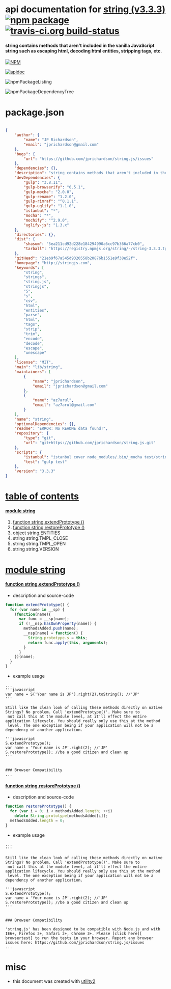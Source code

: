 # api documentation for  [string (v3.3.3)](http://stringjs.com)  [![npm package](https://img.shields.io/npm/v/npmdoc-string.svg?style=flat-square)](https://www.npmjs.org/package/npmdoc-string) [![travis-ci.org build-status](https://api.travis-ci.org/npmdoc/node-npmdoc-string.svg)](https://travis-ci.org/npmdoc/node-npmdoc-string)
#### string contains methods that aren't included in the vanilla JavaScript string such as escaping html, decoding html entities, stripping tags, etc.

[![NPM](https://nodei.co/npm/string.png?downloads=true)](https://www.npmjs.com/package/string)

[![apidoc](https://npmdoc.github.io/node-npmdoc-string/build/screenCapture.buildNpmdoc.browser.%252Fhome%252Ftravis%252Fbuild%252Fnpmdoc%252Fnode-npmdoc-string%252Ftmp%252Fbuild%252Fapidoc.html.png)](https://npmdoc.github.io/node-npmdoc-string/build/apidoc.html)

![npmPackageListing](https://npmdoc.github.io/node-npmdoc-string/build/screenCapture.npmPackageListing.svg)

![npmPackageDependencyTree](https://npmdoc.github.io/node-npmdoc-string/build/screenCapture.npmPackageDependencyTree.svg)



# package.json

```json

{
    "author": {
        "name": "JP Richardson",
        "email": "jprichardson@gmail.com"
    },
    "bugs": {
        "url": "https://github.com/jprichardson/string.js/issues"
    },
    "dependencies": {},
    "description": "string contains methods that aren't included in the vanilla JavaScript string such as escaping html, decoding html entities, stripping tags, etc.",
    "devDependencies": {
        "gulp": "3.8.11",
        "gulp-browserify": "0.5.1",
        "gulp-mocha": "2.0.0",
        "gulp-rename": "1.2.0",
        "gulp-rimraf": "^0.1.1",
        "gulp-uglify": "1.1.0",
        "istanbul": "*",
        "mocha": "*",
        "mochify": "^2.9.0",
        "uglify-js": "1.3.x"
    },
    "directories": {},
    "dist": {
        "shasum": "5ea211cd92d228e184294990a6cc97b366a77cb0",
        "tarball": "https://registry.npmjs.org/string/-/string-3.3.3.tgz"
    },
    "gitHead": "21eb9f67a545d9320558b20876b1551e9f38e52f",
    "homepage": "http://stringjs.com",
    "keywords": [
        "string",
        "strings",
        "string.js",
        "stringjs",
        "S",
        "s",
        "csv",
        "html",
        "entities",
        "parse",
        "html",
        "tags",
        "strip",
        "trim",
        "encode",
        "decode",
        "escape",
        "unescape"
    ],
    "license": "MIT",
    "main": "lib/string",
    "maintainers": [
        {
            "name": "jprichardson",
            "email": "jprichardson@gmail.com"
        },
        {
            "name": "az7arul",
            "email": "az7arul@gmail.com"
        }
    ],
    "name": "string",
    "optionalDependencies": {},
    "readme": "ERROR: No README data found!",
    "repository": {
        "type": "git",
        "url": "git+https://github.com/jprichardson/string.js.git"
    },
    "scripts": {
        "istanbul": "istanbul cover node_modules/.bin/_mocha test/string.test.js",
        "test": "gulp test"
    },
    "version": "3.3.3"
}
```



# <a name="apidoc.tableOfContents"></a>[table of contents](#apidoc.tableOfContents)

#### [module string](#apidoc.module.string)
1.  [function <span class="apidocSignatureSpan">string.</span>extendPrototype ()](#apidoc.element.string.extendPrototype)
1.  [function <span class="apidocSignatureSpan">string.</span>restorePrototype ()](#apidoc.element.string.restorePrototype)
1.  object <span class="apidocSignatureSpan">string.</span>ENTITIES
1.  string <span class="apidocSignatureSpan">string.</span>TMPL_CLOSE
1.  string <span class="apidocSignatureSpan">string.</span>TMPL_OPEN
1.  string <span class="apidocSignatureSpan">string.</span>VERSION



# <a name="apidoc.module.string"></a>[module string](#apidoc.module.string)

#### <a name="apidoc.element.string.extendPrototype"></a>[function <span class="apidocSignatureSpan">string.</span>extendPrototype ()](#apidoc.element.string.extendPrototype)
- description and source-code
```javascript
function extendPrototype() {
  for (var name in __sp) {
    (function(name){
      var func = __sp[name];
      if (!__nsp.hasOwnProperty(name)) {
        methodsAdded.push(name);
        __nsp[name] = function() {
          String.prototype.s = this;
          return func.apply(this, arguments);
        }
      }
    })(name);
  }
}
```
- example usage
```shell
...
'''javascript
var name = S('Your name is JP').right(2).toString(); //'JP'
'''

Still like the clean look of calling these methods directly on native Strings? No problem. Call 'extendPrototype()'. Make sure to
 not call this at the module level, at it'll effect the entire application lifecycle. You should really only use this at the method
 level. The one exception being if your application will not be a dependency of another application.

'''javascript
S.extendPrototype();
var name = 'Your name is JP'.right(2); //'JP'
S.restorePrototype(); //be a good citizen and clean up
'''


### Browser Compatibility
...
```

#### <a name="apidoc.element.string.restorePrototype"></a>[function <span class="apidocSignatureSpan">string.</span>restorePrototype ()](#apidoc.element.string.restorePrototype)
- description and source-code
```javascript
function restorePrototype() {
  for (var i = 0; i < methodsAdded.length; ++i)
    delete String.prototype[methodsAdded[i]];
  methodsAdded.length = 0;
}
```
- example usage
```shell
...
'''

Still like the clean look of calling these methods directly on native Strings? No problem. Call 'extendPrototype()'. Make sure to
 not call this at the module level, at it'll effect the entire application lifecycle. You should really only use this at the method
 level. The one exception being if your application will not be a dependency of another application.

'''javascript
S.extendPrototype();
var name = 'Your name is JP'.right(2); //'JP'
S.restorePrototype(); //be a good citizen and clean up
'''


### Browser Compatibility

'string.js' has been designed to be compatible with Node.js and with IE6+, Firefox 3+, Safari 2+, Chrome 3+. Please [click here][
browsertest] to run the tests in your browser. Report any browser issues here: https://github.com/jprichardson/string.js/issues
...
```



# misc
- this document was created with [utility2](https://github.com/kaizhu256/node-utility2)
